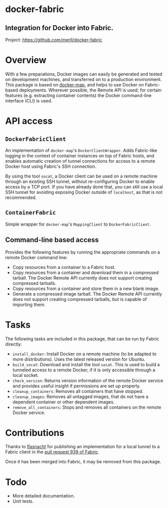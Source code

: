 docker-fabric
=============

Integration for Docker into Fabric.
-----------------------------------

Project: https://github.com/merll/docker-fabric


Overview
========
With a few preparations, Docker images can easily be generated and tested on development
machines, and transferred on to a production environment.  This package is based on
[docker-map](https://github.com/merll/docker-map), and helps to use Docker on
Fabric-based deployments. Wherever possible, the Remote API is used; for certain features
(e.g. extracting container contents) the Docker command-line interface (CLI) is used.

API access
==========

`DockerFabricClient`
--------------------
An implementation of `docker-map`'s `DockerClientWrapper`. Adds Fabric-like logging in
the context of container instances on top of Fabric hosts, and enables automatic
creation of tunnel connections for access to a remote Docker host using Fabric's SSH
connection.

By using the tool `socat`, a Docker client can be used on a remote machine through an
existing SSH tunnel, without re-configuring Docker to enable access by a TCP port. If you
have already done that, you can still use a local SSH tunnel for avoiding exposing
Docker outside of `localhost`, as that is not recommended.

`ContainerFabric`
-----------------
Simple wrapper for `docker-map`'s `MappingClient` to `DockerFabricClient`.

Command-line based access
-------------------------
Provides the following features by running the appropriate commands on a remote Docker
command line:

* Copy resources from a container to a Fabric host.
* Copy resources from a container and download them in a compressed tarball. The Docker
  Remote API currently does not support creating compressed tarballs.
* Copy resources from a container and store them in a new blank image.
* Generate a compressed image tarball. The Docker Remote API currently does not support
  creating compressed tarballs, but is capable of importing them.

Tasks
=====
The following tasks are included in this package, that can be run by Fabric directly:

* `install_docker`: Install Docker on a remote machine (to be adapted to more
  distributions). Uses the latest released version for Ubuntu.
* `build_socat`: Download and install the tool `socat`. This is used to build a tunneled
  access to a remote Docker, if it is only accessible through a local socket.
* `check_version`: Returns version information of the remote Docker service and provides
  useful insight if permissions are set up properly.
* `cleanup_containers`: Removes all containers that have stopped.
* `cleanup_images`: Removes all untagged images, that do not have a dependent container
  or other dependent images.
* `remove_all_containers`: Stops and removes all containers on the remote Docker service.


Contributions
=============
Thanks to [lfasnacht](https://github.com/lfasnacht) for publishing an implementation for
a local tunnel to a Fabric client in the [pull request 939 of Fabric](https://github.com/fabric/fabric/pull/939).

Once it has been merged into Fabric, it may be removed from this package.


Todo
====
* More detailed documentation.
* Unit tests.
